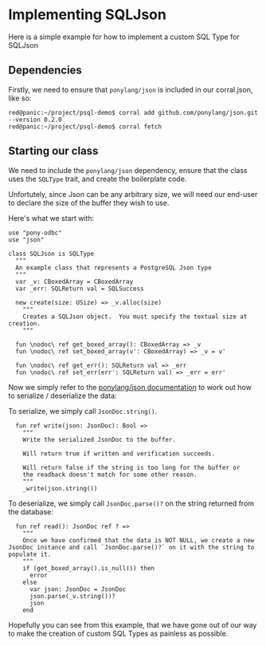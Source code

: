 # Implementing SQLJson

Here is a simple example for how to implement a custom SQL Type for SQLJson

## Dependencies

Firstly, we need to ensure that `ponylang/json` is included in our corral.json, like so:

```quote
red@panic:~/project/psql-demo$ corral add github.com/ponylang/json.git --version 0.2.0
red@panic:~/project/psql-demo$ corral fetch
```

## Starting our class

We need to include the `ponylang/json` dependency, ensure that the class uses the `SQLType` trait, and create the boilerplate code.

Unfortutely, since Json can be any arbitrary size, we will need our end-user to declare the size of the buffer they wish to use.

Here's what we start with:

```pony
use "pony-odbc"
use "json"

class SQLJson is SQLType
  """
  An example class that represents a PostgreSQL Json type
  """
  var _v: CBoxedArray = CBoxedArray
  var _err: SQLReturn val = SQLSuccess

  new create(size: USize) => _v.alloc(size)
    """
    Creates a SQLJson object.  You must specify the textual size at creation.
    """

  fun \nodoc\ ref get_boxed_array(): CBoxedArray => _v
  fun \nodoc\ ref set_boxed_array(v': CBoxedArray) => _v = v'

  fun \nodoc\ ref get_err(): SQLReturn val => _err
  fun \nodoc\ ref set_err(err': SQLReturn val) => _err = err'
```

Now we simply refer to the [ponylang/json documentation](https://ponylang.github.io/json/json--index/) to work out how to serialize / deserialize the data:

To serialize, we simply call `JsonDoc.string()`.

```pony
  fun ref write(json: JsonDoc): Bool =>
    """
    Write the serialized JsonDoc to the buffer.

    Will return true if written and verification succeeds.

    Will return false if the string is too long for the buffer or
    the readback doesn't match for some other reason.
    """
    _write(json.string())
```

To deserialize, we simply call `JsonDoc.parse()?` on the string returned from the database:

```pony
  fun ref read(): JsonDoc ref ? =>
    """
    Once we have confirmed that the data is NOT NULL, we create a new JsonDoc instance and call `JsonDoc.parse()?` on it with the string to populate it.
    """
    if (get_boxed_array().is_null()) then
      error
    else
      var json: JsonDoc = JsonDoc
      json.parse(_v.string())?
      json
    end
```

Hopefully you can see from this example, that we have gone out of our way to make the creation of custom SQL Types as painless as possible.
